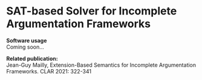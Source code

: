 # SAT-based Solver for Incomplete Argumentation Frameworks

**Software usage**  
Coming soon...

**Related publication:**  
Jean-Guy Mailly, Extension-Based Semantics for Incomplete Argumentation Frameworks. CLAR 2021: 322-341
